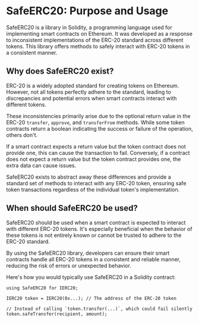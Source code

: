 # SafeERC20: Purpose and Usage

SafeERC20 is a library in Solidity, a programming language used for implementing smart contracts on Ethereum. It was developed as a response to inconsistent implementations of the ERC-20 standard across different tokens. This library offers methods to safely interact with ERC-20 tokens in a consistent manner.

## Why does SafeERC20 exist?

ERC-20 is a widely adopted standard for creating tokens on Ethereum. However, not all tokens perfectly adhere to the standard, leading to discrepancies and potential errors when smart contracts interact with different tokens.

These inconsistencies primarily arise due to the optional return value in the ERC-20 `transfer`, `approve`, and `transferFrom` methods. While some token contracts return a boolean indicating the success or failure of the operation, others don't. 

If a smart contract expects a return value but the token contract does not provide one, this can cause the transaction to fail. Conversely, if a contract does not expect a return value but the token contract provides one, the extra data can cause issues.

SafeERC20 exists to abstract away these differences and provide a standard set of methods to interact with any ERC-20 token, ensuring safe token transactions regardless of the individual token's implementation.

## When should SafeERC20 be used?

SafeERC20 should be used when a smart contract is expected to interact with different ERC-20 tokens. It's especially beneficial when the behavior of these tokens is not entirely known or cannot be trusted to adhere to the ERC-20 standard. 

By using the SafeERC20 library, developers can ensure their smart contracts handle all ERC-20 tokens in a consistent and reliable manner, reducing the risk of errors or unexpected behavior.

Here's how you would typically use SafeERC20 in a Solidity contract:

```solidity
using SafeERC20 for IERC20;

IERC20 token = IERC20(0x...); // The address of the ERC-20 token

// Instead of calling `token.transfer(...)`, which could fail silently
token.safeTransfer(recipient, amount);

